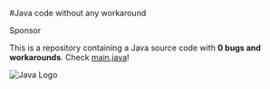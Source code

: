 #Java code without any workaround

Sponsor

This is a repository containing a Java source code with **0 bugs and workarounds**. Check [main.java](main.java)!

![Java Logo](https://i.imgur.com/OauunT9.png)
